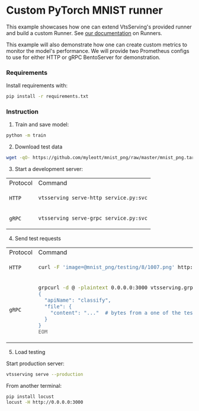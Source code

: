 # Custom PyTorch MNIST runner

This example showcases how one can extend VtsServing's provided runner and build a custom Runner. See [our documentation][#custom-runner] on Runners.

This example will also demonstrate how one can create custom metrics to monitor the model's performance.
We will provide two Prometheus configs to use for either HTTP or gRPC BentoServer for demonstration.

### Requirements

Install requirements with:

```bash
pip install -r requirements.txt
```

### Instruction

1. Train and save model:

```bash
python -m train
```

2. Download test data

```bash
wget -qO- https://github.com/myleott/mnist_png/raw/master/mnist_png.tar.gz | tar xz
```

3. Start a development server:

<table>
<tr>
<td> Protocol </td> <td> Command </td>
</tr>
<tr>
<td> <code>HTTP</code> </td>
<td>

```bash
vtsserving serve-http service.py:svc
```

</td>
</tr>
<tr>
<td> <code>gRPC</code> </td>
<td>

```bash
vtsserving serve-grpc service.py:svc
```

</td>
</tr>
</table>

4. Send test requests

<table>
<tr>
<td> Protocol </td> <td> Command </td>
</tr>
<tr>
<td> <code>HTTP</code> </td>
<td>

```bash
curl -F 'image=@mnist_png/testing/8/1007.png' http://127.0.0.1:3000/predict
```

</td>
</tr>
<tr>
<td> <code>gRPC</code> </td>
<td>

```bash
grpcurl -d @ -plaintext 0.0.0.0:3000 vtsserving.grpc.v1.BentoService/Call <<EOM
{
  "apiName": "classify",
  "file": {
    "content": "..."  # bytes from a one of the testdata.
  }
}
EOM
```
</table>

5. Load testing

Start production server:

```bash
vtsserving serve --production
```

From another terminal:

```bash
pip install locust
locust -H http://0.0.0.0:3000
```

[#custom-runner]: https://docs.vtsserving.org/en/latest/concepts/runner.html#custom-runner
